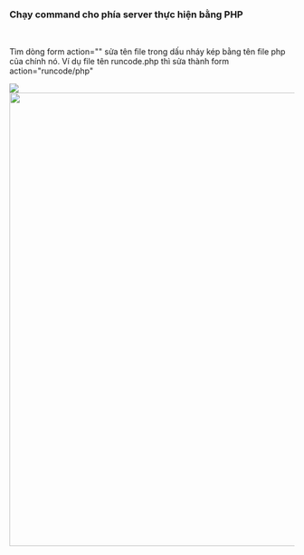 
<h3> Chạy command cho phía server thực hiện bằng PHP</h3> </br>
<p>Tìm dòng form action="" sửa tên file trong dấu nháy kép bằng tên file php của chính nó. Ví dụ file tên runcode.php thì sửa thành form action="runcode/php" </p>
<img src="https://user-images.githubusercontent.com/38585889/205117943-aa21ddbe-7717-4776-808b-398e422d7d05.png"/> 
<img src="https://user-images.githubusercontent.com/38585889/205120391-cdae4082-154c-4f75-aa0d-c1f7406f81e0.png" width="800px"/> 

